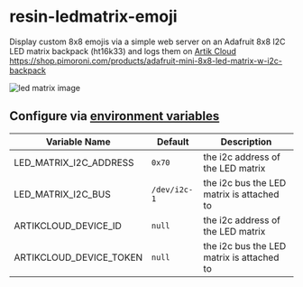 # resin-ledmatrix-emoji
Display custom 8x8 emojis via a simple web server on an Adafruit 8x8 I2C LED matrix backpack (ht16k33) and logs them on [Artik Cloud](https://docs.resin.io/integrations/artik/)
<https://shop.pimoroni.com/products/adafruit-mini-8x8-led-matrix-w-i2c-backpack>

![led matrix image](https://cdn.shopify.com/s/files/1/0174/1800/products/870_large.jpg)

## Configure via [environment variables](https://docs.resin.io/management/env-vars/)

Variable Name          | Default      | Description
---------------------- | ------------ | -----------------------------------------
LED_MATRIX_I2C_ADDRESS | `0x70`       | the i2c address of the LED matrix
LED_MATRIX_I2C_BUS     | `/dev/i2c-1` | the i2c bus the LED matrix is attached to
ARTIKCLOUD_DEVICE_ID | `null`       | the i2c address of the LED matrix
ARTIKCLOUD_DEVICE_TOKEN     | `null` | the i2c bus the LED matrix is attached to
